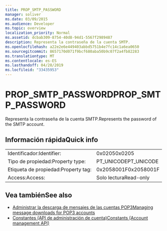 ```yaml
---
title: PROP_SMTP_PASSWORD
manager: soliver
ms.date: 03/09/2015
ms.audience: Developer
ms.topic: overview
localization_priority: Normal
ms.assetid: dcbab309-8754-40d8-94d1-5567f2989487
description: Representa la contraseña de la cuenta SMTP.
ms.openlocfilehash: a22e2e6e449403abbd5751b4e7fc14c1a6ea0650
ms.sourcegitcommit: 8657170d071f9bcf680aba50b9c07f2a4fb82283
ms.translationtype: MT
ms.contentlocale: es-ES
ms.lasthandoff: 04/28/2019
ms.locfileid: "33435953"
---
```

# <a name="prop_smtp_password"></a><span data-ttu-id="5d06e-103">PROP_SMTP_PASSWORD</span><span class="sxs-lookup"><span data-stu-id="5d06e-103">PROP_SMTP_PASSWORD</span></span>

<span data-ttu-id="5d06e-104">Representa la contraseña de la cuenta SMTP.</span><span class="sxs-lookup"><span data-stu-id="5d06e-104">Represents the password of the SMTP account.</span></span>
  
## <a name="quick-info"></a><span data-ttu-id="5d06e-105">Información rápida</span><span class="sxs-lookup"><span data-stu-id="5d06e-105">Quick info</span></span>

|||
|:-----|:-----|
|<span data-ttu-id="5d06e-106">Identificador:</span><span class="sxs-lookup"><span data-stu-id="5d06e-106">Identifier:</span></span>  <br/> |<span data-ttu-id="5d06e-107">0x0205</span><span class="sxs-lookup"><span data-stu-id="5d06e-107">0x0205</span></span>  <br/> |
|<span data-ttu-id="5d06e-108">Tipo de propiedad:</span><span class="sxs-lookup"><span data-stu-id="5d06e-108">Property type:</span></span>  <br/> |<span data-ttu-id="5d06e-109">PT_UNICODE</span><span class="sxs-lookup"><span data-stu-id="5d06e-109">PT_UNICODE</span></span>|<span data-ttu-id="5d06e-110">SECURE_FLAG</span><span class="sxs-lookup"><span data-stu-id="5d06e-110">SECURE_FLAG</span></span>  <br/> |
|<span data-ttu-id="5d06e-111">Etiqueta de propiedad:</span><span class="sxs-lookup"><span data-stu-id="5d06e-111">Property tag:</span></span>  <br/> |<span data-ttu-id="5d06e-112">0x2058001F</span><span class="sxs-lookup"><span data-stu-id="5d06e-112">0x2058001F</span></span>  <br/> |
|<span data-ttu-id="5d06e-113">Access:</span><span class="sxs-lookup"><span data-stu-id="5d06e-113">Access:</span></span>  <br/> |<span data-ttu-id="5d06e-114">Solo lectura</span><span class="sxs-lookup"><span data-stu-id="5d06e-114">Read-only</span></span>  <br/> |
   
## <a name="see-also"></a><span data-ttu-id="5d06e-115">Vea también</span><span class="sxs-lookup"><span data-stu-id="5d06e-115">See also</span></span>

- [<span data-ttu-id="5d06e-116">Administrar la descarga de mensajes de las cuentas POP3</span><span class="sxs-lookup"><span data-stu-id="5d06e-116">Managing message downloads for POP3 accounts</span></span>](managing-message-downloads-for-pop3-accounts.md) 
- [<span data-ttu-id="5d06e-117">Constantes (API de administración de cuenta)</span><span class="sxs-lookup"><span data-stu-id="5d06e-117">Constants (Account management API)</span></span>](constants-account-management-api.md)

